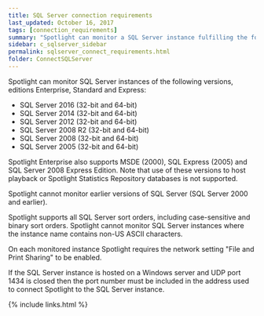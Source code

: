 ```yaml
---
title: SQL Server connection requirements
last_updated: October 16, 2017
tags: [connection_requirements]
summary: "Spotlight can monitor a SQL Server instance fulfilling the following requirements."
sidebar: c_sqlserver_sidebar
permalink: sqlserver_connect_requirements.html
folder: ConnectSQLServer
---
```



Spotlight can monitor SQL Server instances of the following versions, editions Enterprise, Standard and Express:

* SQL Server 2016 (32-bit and 64-bit)
* SQL Server 2014 (32-bit and 64-bit)
* SQL Server 2012 (32-bit and 64-bit)
* SQL Server 2008 R2 (32-bit and 64-bit)
* SQL Server 2008 (32-bit and 64-bit)
* SQL Server 2005 (32-bit and 64-bit)

Spotlight Enterprise also supports MSDE (2000), SQL Express (2005) and SQL Server 2008 Express Edition. Note that use of these versions to host playback or Spotlight Statistics Repository databases is not supported.

Spotlight cannot monitor earlier versions of SQL Server (SQL Server 2000 and earlier).

Spotlight supports all SQL Server sort orders, including case-sensitive and binary sort orders. Spotlight cannot monitor SQL Server instances where the instance name contains non-US ASCII characters.

On each monitored instance Spotlight requires the network setting "File and Print Sharing" to be enabled.

If the SQL Server instance is hosted on a Windows server and UDP port 1434 is closed then the port number must be included in the address used to connect Spotlight to the SQL Server instance.

{% include links.html %}
